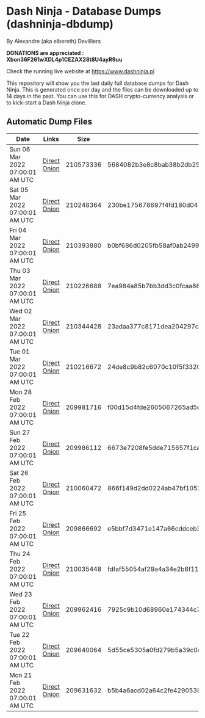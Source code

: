 # Dash Ninja - Database Dumps (dashninja-dbdump)
By Alexandre (aka elbereth) Devilliers

**DONATIONS are appreciated : Xbon36F261wXDL4p1CEZAX28t8U4ayR9uu**

Check the running live website at https://www.dashninja.pl

This repository will show you the last daily full database dumps for Dash Ninja. This is generated once per day and the files can be downloaded up to 14 days in the past.
You can use this for DASH crypto-currency analysis or to kick-start a Dash Ninja clone.


## Automatic Dump Files
| Date | Links | Size | SHA256 |
|--|--|--|--|
| Sun 06 Mar 2022 07:00:01 AM UTC | [Direct](https://oshi.at/ovpr) [Onion](http://5ety7tpkim5me6eszuwcje7bmy25pbtrjtue7zkqqgziljwqy3rrikqd.onion/ovpr) | 210573336 | 5684082b3e8c8bab38b2db25de96b0b2b5565537666627f4a59ec832d08af003 | 
| Sat 05 Mar 2022 07:00:01 AM UTC | [Direct](https://oshi.at/mKKC) [Onion](http://5ety7tpkim5me6eszuwcje7bmy25pbtrjtue7zkqqgziljwqy3rrikqd.onion/mKKC) | 210248364 | 230be175678697f4fd180d047691ab0c05758a3142ecdc55f2d8ad66cf1a8796 | 
| Fri 04 Mar 2022 07:00:01 AM UTC | [Direct](https://oshi.at/zCup) [Onion](http://5ety7tpkim5me6eszuwcje7bmy25pbtrjtue7zkqqgziljwqy3rrikqd.onion/zCup) | 210393880 | b0bf686d0205fb58af0ab2499de0ac284f33cfdb490f994b8145cc05dc487359 | 
| Thu 03 Mar 2022 07:00:01 AM UTC | [Direct](https://oshi.at/zumr) [Onion](http://5ety7tpkim5me6eszuwcje7bmy25pbtrjtue7zkqqgziljwqy3rrikqd.onion/zumr) | 210226688 | 7ea984a85b7bb3dd3c0fcaa86b0f94f6f53ef68e5439de81839ff36a3ebe18be | 
| Wed 02 Mar 2022 07:00:01 AM UTC | [Direct](https://oshi.at/gnzn) [Onion](http://5ety7tpkim5me6eszuwcje7bmy25pbtrjtue7zkqqgziljwqy3rrikqd.onion/gnzn) | 210344428 | 23adaa377c8171dea204297cfea1dbe3bd16e524fb1306e79e27d9f1a05b8422 | 
| Tue 01 Mar 2022 07:00:01 AM UTC | [Direct](https://oshi.at/zgex) [Onion](http://5ety7tpkim5me6eszuwcje7bmy25pbtrjtue7zkqqgziljwqy3rrikqd.onion/zgex) | 210216672 | 24de8c9b82c6070c10f5f332069af31cf235e727e4f4d4092eadb6b901575be4 | 
| Mon 28 Feb 2022 07:00:01 AM UTC | [Direct](https://oshi.at/Uugy) [Onion](http://5ety7tpkim5me6eszuwcje7bmy25pbtrjtue7zkqqgziljwqy3rrikqd.onion/Uugy) | 209981716 | f00d15d4fde2605067265ad5dab8390739ddc9297fd4924fdcaf3c7895b4a048 | 
| Sun 27 Feb 2022 07:00:01 AM UTC | [Direct](https://oshi.at/FppG) [Onion](http://5ety7tpkim5me6eszuwcje7bmy25pbtrjtue7zkqqgziljwqy3rrikqd.onion/FppG) | 209986112 | 6673e7208fe5dde715657f1cada6787d6b5d5ee6b91a06b64f86622093d46e03 | 
| Sat 26 Feb 2022 07:00:01 AM UTC | [Direct](https://oshi.at/zoZN) [Onion](http://5ety7tpkim5me6eszuwcje7bmy25pbtrjtue7zkqqgziljwqy3rrikqd.onion/zoZN) | 210060472 | 866f149d2dd0224ab47bf10524daea22f8c790b4871797b39dc4b76be9583d05 | 
| Fri 25 Feb 2022 07:00:01 AM UTC | [Direct](https://oshi.at/GmGf) [Onion](http://5ety7tpkim5me6eszuwcje7bmy25pbtrjtue7zkqqgziljwqy3rrikqd.onion/GmGf) | 209866692 | e5bbf7d3471e147a66cddceb3c91e4d094b39644efa1848bbc4a33af5a442257 | 
| Thu 24 Feb 2022 07:00:01 AM UTC | [Direct](https://oshi.at/sVMB) [Onion](http://5ety7tpkim5me6eszuwcje7bmy25pbtrjtue7zkqqgziljwqy3rrikqd.onion/sVMB) | 210035448 | fdfaf55054af29a4a34e2b6f115820ea7e861e37cbdf7dffc1b72cf01ef5c14f | 
| Wed 23 Feb 2022 07:00:01 AM UTC | [Direct](https://oshi.at/hvZp) [Onion](http://5ety7tpkim5me6eszuwcje7bmy25pbtrjtue7zkqqgziljwqy3rrikqd.onion/hvZp) | 209962416 | 7925c9b10d68960e174344c7142c7fc6420742f9116d7ea3ad7e589f5d9c36ac | 
| Tue 22 Feb 2022 07:00:01 AM UTC | [Direct](https://oshi.at/Ykgm) [Onion](http://5ety7tpkim5me6eszuwcje7bmy25pbtrjtue7zkqqgziljwqy3rrikqd.onion/Ykgm) | 209640064 | 5d55ce5305a0fd279b5a39c0df83d493d0ecd9476f1d3065ce2fd691d180903e | 
| Mon 21 Feb 2022 07:00:01 AM UTC | [Direct](https://oshi.at/Sgsb) [Onion](http://5ety7tpkim5me6eszuwcje7bmy25pbtrjtue7zkqqgziljwqy3rrikqd.onion/Sgsb) | 209631632 | b5b4a6acd02a64c2fe429053809935193fc2e843a10632148c779c9235083b91 | 
